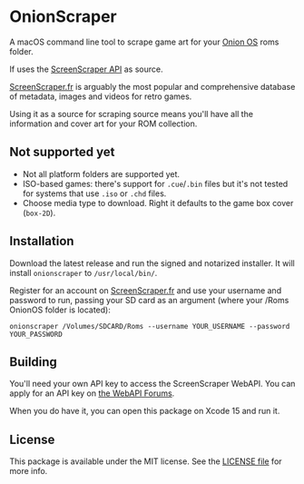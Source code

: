 # OnionScraper

A macOS command line tool to scrape game art for your [Onion OS](https://github.com/OnionUI/Onion) roms folder.

If uses the [ScreenScraper API](https://screenscraper.fr/webapi2.php) as source.
 
[ScreenScraper.fr](https://screenscraper.fr) is arguably the most popular and comprehensive database of metadata, images and videos for retro games. 

Using it as a source for scraping source means you'll have all the information and cover art for your ROM collection.

## Not supported yet

- Not all platform folders are supported yet.
- ISO-based games: there's support for `.cue`/`.bin` files but it's not tested for systems that use `.iso` or `.chd` files.
- Choose media type to download. Right it defaults to the game box cover (`box-2D`).

## Installation

Download the latest release and run the signed and notarized installer. It will install `onionscraper` to `/usr/local/bin/`.

Register for an account on [ScreenScraper.fr](https://screenscraper.fr) and use your username and password to run,
passing your SD card as an argument (where your /Roms OnionOS folder is located): 

    onionscraper /Volumes/SDCARD/Roms --username YOUR_USERNAME --password YOUR_PASSWORD

## Building

You'll need your own API key to access the ScreenScraper WebAPI. You can apply for an API key on [the WebAPI Forums](https://www.screenscraper.fr/forumsujets.php?frub=12&numpage=0).

When you do have it, you can open this package on Xcode 15 and run it.

## License

This package is available under the MIT license. See the [LICENSE file](LICENSE) for more info.
